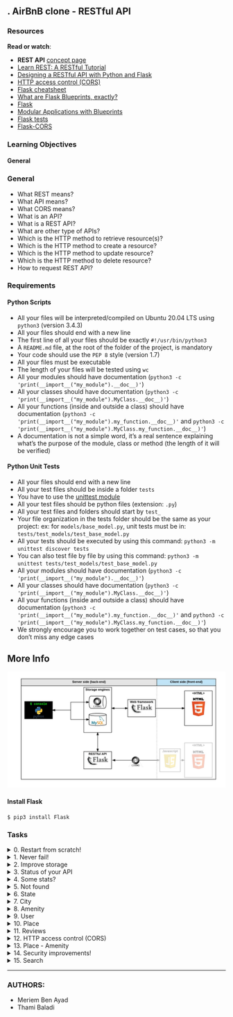 ## . AirBnB clone - RESTful API
### Resources

**Read or watch**:

- **REST API** [concept page](concept_restapi.md.md)
- [Learn REST: A RESTful Tutorial](https://www.restapitutorial.com/)
- [Designing a RESTful API with Python and Flask](https://blog.miguelgrinberg.com/post/designing-a-restful-api-with-python-and-flask)
- [HTTP access control (CORS)](https://developer.mozilla.org/en-US/docs/Web/HTTP/CORS)
- [Flask cheatsheet](https://drive.google.com/file/d/1ELsns6ECZzy8MkTnzTf2RlXhFtCUfVCp/view?usp=drive_link)
- [What are Flask Blueprints, exactly?](https://stackoverflow.com/questions/24420857/what-are-flask-blueprints-exactly)
- [Flask](https://palletsprojects.com/p/flask/)
- [Modular Applications with Blueprints](https://flask.palletsprojects.com/en/1.1.x/blueprints/)
- [Flask tests](https://flask.palletsprojects.com/en/1.1.x/testing/)
- [Flask-CORS](https://flask-cors.readthedocs.io/en/latest/)

### Learning Objectives

#### General

### General

- What REST means?
- What API means?
- What CORS means?
- What is an API?
- What is a REST API?
- What are other type of APIs?
- Which is the HTTP method to retrieve resource(s)?
- Which is the HTTP method to create a resource?
- Which is the HTTP method to update resource?
- Which is the HTTP method to delete resource?
- How to request REST API?

### Requirements

#### Python Scripts

- All your files will be interpreted/compiled on Ubuntu 20.04 LTS using `python3` (version 3.4.3)
- All your files should end with a new line
- The first line of all your files should be exactly `#!/usr/bin/python3`
- A `README.md` file, at the root of the folder of the project, is mandatory
- Your code should use the `PEP 8` style (version 1.7)
- All your files must be executable
- The length of your files will be tested using `wc`
- All your modules should have documentation (`python3 -c 'print(__import__("my_module").__doc__)'`)
- All your classes should have documentation (`python3 -c 'print(__import__("my_module").MyClass.__doc__)'`)
- All your functions (inside and outside a class) should have documentation (`python3 -c 'print(__import__("my_module").my_function.__doc__)'` and `python3 -c 'print(__import__("my_module").MyClass.my_function.__doc__)'`)
- A documentation is not a simple word, it’s a real sentence explaining what’s the purpose of the module, class or method (the length of it will be verified)

#### Python Unit Tests

- All your files should end with a new line
- All your test files should be inside a folder `tests`
- You have to use the [unittest module](https://docs.python.org/3/library/unittest.html#module-unittest)
- All your test files should be python files (extension: `.py`)
- All your test files and folders should start by `test_`
- Your file organization in the tests folder should be the same as your project: ex: for `models/base_model.py`, unit tests must be in: `tests/test_models/test_base_model.py`
- All your tests should be executed by using this command: `python3 -m unittest discover tests`
- You can also test file by file by using this command: `python3 -m unittest tests/test_models/test_base_model.py`
- All your modules should have documentation (`python3 -c 'print(__import__("my_module").__doc__)'`)
- All your classes should have documentation (`python3 -c 'print(__import__("my_module").MyClass.__doc__)'`)
- All your functions (inside and outside a class) should have documentation (`python3 -c 'print(__import__("my_module").my_function.__doc__)'` and `python3 -c 'print(__import__("my_module").MyClass.my_function.__doc__)'`)
- We strongly encourage you to work together on test cases, so that you don’t miss any edge cases

## More Info

![Flask](flask.jpeg)

#### Install Flask

```shell
$ pip3 install Flask
```

### Tasks

<details>
<summary>0. Restart from scratch!</summary>

Absolutely not! We've progressed too much in the project to consider starting over.

However, let's once again embark on creating a new codebase.

For this endeavor, you'll need to fork this [codebase](https://github.com/alexaorrico/AirBnB_clone_v2.git "codebase"):

- Change the repository name to `AirBnB_clone_v3`
- Modify the `README.md`:
    - Include your name as a project contributor
    - Incorporate details about your fresh contributions
    - Enhance it further!
- If you hold ownership of this codebase, initiate a new repository named `AirBnB_clone_v3` and transfer all files from `AirBnB_clone_v2`

***
**Repo:**
- GitHub repository: `AirBnB_clone_v3`
</details>

<details>
<summary>1. Never fail!</summary>

From the outset, we've been utilizing the `unittest` module. But are you aware of the significance of `unittests`? They're crucial because whenever you introduce a new feature or refactor a piece of code, you want to ensure nothing else is disrupted.

At Holberton, we have an extensive suite of tests, all of which pass! Specifically for the Intranet, we have:

- `5,213` assertions _(as of 08/20/2018)_
- `13,061` assertions _(as of 01/25/2021)_

Your project **must** adhere to the following requirements:

- All existing tests must pass (don't remove them…)
- Add as many new tests as possible (tests are compulsory for some tasks)

```shell
guillaume@ubuntu:~/AirBnB_v3$ python3 -m unittest discover tests 2>&1 | tail -1
OK
guillaume@ubuntu:~/AirBnB_v3$ HBNB_ENV=test HBNB_MYSQL_USER=hbnb_test HBNB_MYSQL_PWD=hbnb_test_pwd HBNB_MYSQL_HOST=localhost HBNB_MYSQL_DB=hbnb_test_db HBNB_TYPE_STORAGE=db python3 -m unittest discover tests 2>&1 /dev/null | tail -n 1
OK
guillaume@ubuntu:~/AirBnB_v3$ 
```

***
**Repo:**
- GitHub repository: `AirBnB_clone_v3`
</details>

<details>
<summary>2. Improve storage</summary>

Revise `DBStorage` and `FileStorage` by incorporating two new methods. **Ensure all modifications are made in the `storage_get_count` branch**:

A method to fetch a single object:

- Prototype: `def get(self, cls, id):`
    - `cls`: class
    - `id`: string that represents the object ID
- This returns the object corresponding to the class and its ID, or `None` if it doesn't exist.

A method to tally the quantity of objects in storage:

- Prototype: `def count(self, cls=None):`
    - `cls`: class (optional)
- This returns the count of objects in storage that match the given class. If no class is provided, it returns the count of all objects in storage.

Remember to add new tests for these two methods on each storage engine.

```shell
guillaume@ubuntu:~/AirBnB_v3$ cat test_get_count.py
#!/usr/bin/python3
""" Test .get() and .count() methods
"""
from models import storage
from models.state import State

print("All objects: {}".format(storage.count()))
print("State objects: {}".format(storage.count(State)))

first_state_id = list(storage.all(State).values())[0].id
print("First state: {}".format(storage.get(State, first_state_id)))

guillaume@ubuntu:~/AirBnB_v3$
guillaume@ubuntu:~/AirBnB_v3$ HBNB_MYSQL_USER=hbnb_dev HBNB_MYSQL_PWD=hbnb_dev_pwd HBNB_MYSQL_HOST=localhost HBNB_MYSQL_DB=hbnb_dev_db HBNB_TYPE_STORAGE=db ./test_get_count.py 
All objects: 1013
State objects: 27
First state: [State] (f8d21261-3e79-4f5c-829a-99d7452cd73c) {'name': 'Colorado', 'updated_at': datetime.datetime(2017, 3, 25, 2, 17, 6), 'created_at': datetime.datetime(2017, 3, 25, 2, 17, 6), '_sa_instance_state': <sqlalchemy.orm.state.InstanceState object at 0x7fc0103a8e80>, 'id': 'f8d21261-3e79-4f5c-829a-99d7452cd73c'}
guillaume@ubuntu:~/AirBnB_v3$
guillaume@ubuntu:~/AirBnB_v3$ ./test_get_count.py 
All objects: 19
State objects: 5
First state: [State] (af14c85b-172f-4474-8a30-d4ec21f9795e) {'updated_at': datetime.datetime(2017, 4, 13, 17, 10, 22, 378824), 'name': 'Arizona', 'id': 'af14c85b-172f-4474-8a30-d4ec21f9795e', 'created_at': datetime.datetime(2017, 4, 13, 17, 10, 22, 378763)}
guillaume@ubuntu:~/AirBnB_v3$ 
```
For this task, you **must** make a pull request on GitHub.com, and ask at least one of your peer to review and merge it.

***
**Repo:**
- GitHub repository: `AirBnB_clone_v3`
- File: `models/engine/db_storage.py, models/engine/file_storage.py, tests/test_models/test_engine/test_db_storage.py, tests/test_models/test_engine/test_file_storage.py`
</details>

<details>
<summary>3. Status of your API</summary>

It’s the moment to initiate your API!

The initial endpoint (route) should be designed to report the status of your API. This is a common practice in API development to ensure that the API is functioning correctly. Good luck with your API development! 

```shell
guillaume@ubuntu:~/AirBnB_v3$ HBNB_MYSQL_USER=hbnb_dev HBNB_MYSQL_PWD=hbnb_dev_pwd HBNB_MYSQL_HOST=localhost HBNB_MYSQL_DB=hbnb_dev_db HBNB_TYPE_STORAGE=db HBNB_API_HOST=0.0.0.0 HBNB_API_PORT=5000 python3 -m api.v1.app
 * Running on http://0.0.0.0:5000/ (Press CTRL+C to quit)
...
```
_In another terminal:_
```shell
guillaume@ubuntu:~/AirBnB_v3$ curl -X GET http://0.0.0.0:5000/api/v1/status
{
  "status": "OK"
}
guillaume@ubuntu:~/AirBnB_v3$ 
guillaume@ubuntu:~/AirBnB_v3$ curl -X GET -s http://0.0.0.0:5000/api/v1/status -vvv 2>&1 | grep Content-Type
< Content-Type: application/json
guillaume@ubuntu:~/AirBnB_v3$ 
```
Isn't it magical? (Remember, it's a JSON, so the structure is what matters, not the aesthetics)

Let's get started:

- At the project's root, create a folder named `api` and include an empty file named `__init__.py`.
- Inside `api`, create another folder named `v1`:
    - Add an empty file named `__init__.py`.
    - Create a file named `app.py`:
        - Define a variable `app` as an instance of `Flask`.
        - Import `storage` from `models`.
        - Import `app_views` from `api.v1.views`.
        - Register the blueprint `app_views` with your Flask instance `app`.
        - Declare a method to handle `@app.teardown_appcontext` that calls `storage.close()`.
        - Within `if __name__ == "__main__":`, run your Flask server (variable `app`) with:
            - host = environment variable `HBNB_API_HOST` or `0.0.0.0` if not defined.
            - port = environment variable `HBNB_API_PORT` or `5000` if not defined.
            - `threaded=True`.
- Inside `v1`, create a folder named `views`:
    - Add a file named `__init__.py`:
        - Import `Blueprint` from `flask` [doc](https://flask.palletsprojects.com/en/1.1.x/blueprints/).
        - Define a variable `app_views` as an instance of `Blueprint` (url prefix must be `/api/v1`).
        - Perform a wildcard import of everything in the package `api.v1.views.index` => PEP8 will complain about it, but don't worry, it's normal and this file (`v1/views/__init__.py`) won't be checked.
    - Create a file named `index.py`.
        - Import `app_views` from `api.v1.views`.
        - On the object `app_views`, create a route `/status` that returns a JSON: `"status": "OK"` (see example).

***
**Repo:**
- GitHub repository: `AirBnB_clone_v3`
- File: `api/__init__.py, api/v1/__init__.py, api/v1/views/__init__.py, api/v1/views/index.py, api/v1/app.py`
</details>

<details>
<summary>4. Some stats?</summary>

Set up an endpoint that fetches the count of objects for each type:

- The file to modify is `api/v1/views/index.py`.
- The route to use is `/api/v1/stats`.
- You are required to utilize the recently incorporated `count()` function from `storage`.

```shell
guillaume@ubuntu:~/AirBnB_v3$ curl -X GET http://0.0.0.0:5000/api/v1/stats
{
  "amenities": 47, 
  "cities": 36, 
  "places": 154, 
  "reviews": 718, 
  "states": 27, 
  "users": 31
}
guillaume@ubuntu:~/AirBnB_v3$ 
```
_(No need to have a pretty rendered output, it’s a JSON, only the structure is important)_
***
**Repo:**
- GitHub repository: `AirBnB_clone_v3`
- File: `api/v1/views/index.py`
</details>

<details>
<summary>5. Not found</summary>

Designers exhibit immense creativity when tasked with designing a "404 page" or a "Not found" page. [Here are 34 examples of brilliantly designed 404 error pages](https://www.creativebloq.com/web-design/best-404-pages-812505).

However, today's task is unique because you'll be using JSON instead of HTML and CSS!

In the `api/v1/app.py` file, you need to establish a handler for `404` errors that delivers a response with a `404` status code in JSON format. The content should be: `"error": "Not found"`.

```shell
guillaume@ubuntu:~/AirBnB_v3$ curl -X GET http://0.0.0.0:5000/api/v1/nop
{
  "error": "Not found"
}
guillaume@ubuntu:~/AirBnB_v3$ curl -X GET http://0.0.0.0:5000/api/v1/nop -vvv
*   Trying 0.0.0.0...
* TCP_NODELAY set
* Connected to 0.0.0.0 (127.0.0.1) port 5000 (#0)
> GET /api/v1/nop HTTP/1.1
> Host: 0.0.0.0:5000
> User-Agent: curl/7.51.0
> Accept: */*
> 
* HTTP 1.0, assume close after body
< HTTP/1.0 404 NOT FOUND
< Content-Type: application/json
< Content-Length: 27
< Server: Werkzeug/0.12.1 Python/3.4.3
< Date: Fri, 14 Apr 2017 23:43:24 GMT
< 
{
  "error": "Not found"
}
guillaume@ubuntu:~/AirBnB_v3$
```

***
**Repo:**
- GitHub repository: `AirBnB_clone_v3`
- File: `api/v1/app.py`
</details>

<details>
<summary>6. State</summary>

Set up a new view for `State` objects that manages all standard RESTFul API operations:

- In the `api/v1/views/states.py` file.
- You should use `to_dict()` to convert an object into a valid JSON.
- Update `api/v1/views/__init__.py` to import this new file.

Fetch the list of all `State` objects: `GET /api/v1/states`.

Fetch a `State` object: `GET /api/v1/states/<state_id>`.

- If the `state_id` is not associated with any `State` object, trigger a `404` error.

Remove a `State` object: `DELETE /api/v1/states/<state_id>`.

- If the `state_id` is not associated with any `State` object, trigger a `404` error.
- Return an empty dictionary with the status code `200`.

Create a `State`: `POST /api/v1/states`.

- You should use `request.get_json` from Flask to convert the HTTP body request into a dictionary.
- If the HTTP body request is not a valid JSON, trigger a `400` error with the message `Not a JSON`.
- If the dictionary doesn’t contain the `name` key, trigger a `400` error with the message `Missing name`.
- Return the new `State` with the status code `201`.

Update a `State` object: `PUT /api/v1/states/<state_id>`.

- If the `state_id` is not associated with any `State` object, trigger a `404` error.
- You should use `request.get_json` from Flask to convert the HTTP body request into a dictionary.
- If the HTTP body request is not a valid JSON, trigger a `400` error with the message `Not a JSON`.
- Update the `State` object with all key-value pairs of the dictionary.
- Ignore keys: `id`, `created_at` and `updated_at`.
- Return the `State` object with the status code `200`.

```shell
guillaume@ubuntu:~/AirBnB_v3$ curl -X GET http://0.0.0.0:5000/api/v1/states/
[
  {
    "__class__": "State", 
    "created_at": "2017-04-14T00:00:02", 
    "id": "8f165686-c98d-46d9-87d9-d6059ade2d99", 
    "name": "Louisiana", 
    "updated_at": "2017-04-14T00:00:02"
  }, 
  {
    "__class__": "State", 
    "created_at": "2017-04-14T16:21:42", 
    "id": "1a9c29c7-e39c-4840-b5f9-74310b34f269", 
    "name": "Arizona", 
    "updated_at": "2017-04-14T16:21:42"
  }, 
...
guillaume@ubuntu:~/AirBnB_v3$ 
guillaume@ubuntu:~/AirBnB_v3$ curl -X GET http://0.0.0.0:5000/api/v1/states/8f165686-c98d-46d9-87d9-d6059ade2d99
 {
  "__class__": "State", 
  "created_at": "2017-04-14T00:00:02", 
  "id": "8f165686-c98d-46d9-87d9-d6059ade2d99", 
  "name": "Louisiana", 
  "updated_at": "2017-04-14T00:00:02"
}
guillaume@ubuntu:~/AirBnB_v3$ 
guillaume@ubuntu:~/AirBnB_v3$ curl -X POST http://0.0.0.0:5000/api/v1/states/ -H "Content-Type: application/json" -d '{"name": "California"}' -vvv
*   Trying 0.0.0.0...
* TCP_NODELAY set
* Connected to 0.0.0.0 (127.0.0.1) port 5000 (#0)
> POST /api/v1/states/ HTTP/1.1
> Host: 0.0.0.0:5000
> User-Agent: curl/7.51.0
> Accept: */*
> Content-Type: application/json
> Content-Length: 22
> 
* upload completely sent off: 22 out of 22 bytes
* HTTP 1.0, assume close after body
< HTTP/1.0 201 CREATED
< Content-Type: application/json
< Content-Length: 195
< Server: Werkzeug/0.12.1 Python/3.4.3
< Date: Sat, 15 Apr 2017 01:30:27 GMT
< 
{
  "__class__": "State", 
  "created_at": "2017-04-15T01:30:27.557877", 
  "id": "feadaa73-9e4b-4514-905b-8253f36b46f6", 
  "name": "California", 
  "updated_at": "2017-04-15T01:30:27.558081"
}
* Curl_http_done: called premature == 0
* Closing connection 0
guillaume@ubuntu:~/AirBnB_v3$ 
guillaume@ubuntu:~/AirBnB_v3$ curl -X PUT http://0.0.0.0:5000/api/v1/states/feadaa73-9e4b-4514-905b-8253f36b46f6 -H "Content-Type: application/json" -d '{"name": "California is so cool"}'
{
  "__class__": "State", 
  "created_at": "2017-04-15T01:30:28", 
  "id": "feadaa73-9e4b-4514-905b-8253f36b46f6", 
  "name": "California is so cool", 
  "updated_at": "2017-04-15T01:51:08.044996"
}
guillaume@ubuntu:~/AirBnB_v3$ 
guillaume@ubuntu:~/AirBnB_v3$ curl -X GET http://0.0.0.0:5000/api/v1/states/feadaa73-9e4b-4514-905b-8253f36b46f6
{
  "__class__": "State", 
  "created_at": "2017-04-15T01:30:28", 
  "id": "feadaa73-9e4b-4514-905b-8253f36b46f6", 
  "name": "California is so cool", 
  "updated_at": "2017-04-15T01:51:08"
}
guillaume@ubuntu:~/AirBnB_v3$ 
guillaume@ubuntu:~/AirBnB_v3$ curl -X DELETE http://0.0.0.0:5000/api/v1/states/feadaa73-9e4b-4514-905b-8253f36b46f6
{}
guillaume@ubuntu:~/AirBnB_v3$ 
guillaume@ubuntu:~/AirBnB_v3$ curl -X GET http://0.0.0.0:5000/api/v1/states/feadaa73-9e4b-4514-905b-8253f36b46f6
{
  "error": "Not found"
}
guillaume@ubuntu:~/AirBnB_v3$
```

***
**Repo:**
- GitHub repository: `AirBnB_clone_v3`
- File: `api/v1/views/states.py, api/v1/views/__init__.py`
</details>

<details>
<summary>7. City</summary>

Just like `State`, set up a new view for `City` objects that manages all standard RESTFul API operations:

- In the `api/v1/views/cities.py` file.
- You should use `to_dict()` to convert an object into a valid JSON.
- Update `api/v1/views/__init__.py` to import this new file.

Fetch the list of all `City` objects of a `State`: `GET /api/v1/states/<state_id>/cities`.

- If the `state_id` is not associated with any `State` object, trigger a `404` error.

Fetch a `City` object: `GET /api/v1/cities/<city_id>`.

- If the `city_id` is not associated with any `City` object, trigger a `404` error.

Remove a `City` object: `DELETE /api/v1/cities/<city_id>`.

- If the `city_id` is not associated with any `City` object, trigger a `404` error.
- Return an empty dictionary with the status code `200`.

Create a `City`: `POST /api/v1/states/<state_id>/cities`.

- You should use `request.get_json` from Flask to convert the HTTP body request into a dictionary.
- If the `state_id` is not associated with any `State` object, trigger a `404` error.
- If the HTTP body request is not a valid JSON, trigger a `400` error with the message `Not a JSON`.
- If the dictionary doesn’t contain the `name` key, trigger a `400` error with the message `Missing name`.
- Return the new `City` with the status code `201`.

Update a `City` object: `PUT /api/v1/cities/<city_id>`.

- If the `city_id` is not associated with any `City` object, trigger a `404` error.
- You should use `request.get_json` from Flask to convert the HTTP body request into a dictionary.
- If the HTTP body request is not a valid JSON, trigger a `400` error with the message `Not a JSON`.
- Update the `City` object with all key-value pairs of the dictionary.
- Ignore keys: `id`, `state_id`, `created_at` and `updated_at`.
- Return the `City` object with the status code `200`.

```shell
guillaume@ubuntu:~/AirBnB_v3$ curl -X GET http://0.0.0.0:5000/api/v1/states/not_an_id/cities/
{
  "error": "Not found"
}
guillaume@ubuntu:~/AirBnB_v3$ 
guillaume@ubuntu:~/AirBnB_v3$ curl -X GET http://0.0.0.0:5000/api/v1/states/2b9a4627-8a9e-4f32-a752-9a84fa7f4efd/cities
[
  {
    "__class__": "City", 
    "created_at": "2017-03-25T02:17:06", 
    "id": "1da255c0-f023-4779-8134-2b1b40f87683", 
    "name": "New Orleans", 
    "state_id": "2b9a4627-8a9e-4f32-a752-9a84fa7f4efd", 
    "updated_at": "2017-03-25T02:17:06"
  }, 
  {
    "__class__": "City", 
    "created_at": "2017-03-25T02:17:06", 
    "id": "45903748-fa39-4cd0-8a0b-c62bfe471702", 
    "name": "Lafayette", 
    "state_id": "2b9a4627-8a9e-4f32-a752-9a84fa7f4efd", 
    "updated_at": "2017-03-25T02:17:06"
  }, 
  {
    "__class__": "City", 
    "created_at": "2017-03-25T02:17:06", 
    "id": "e4e40a6e-59ff-4b4f-ab72-d6d100201588", 
    "name": "Baton rouge", 
    "state_id": "2b9a4627-8a9e-4f32-a752-9a84fa7f4efd", 
    "updated_at": "2017-03-25T02:17:06"
  }
]
guillaume@ubuntu:~/AirBnB_v3$ 
guillaume@ubuntu:~/AirBnB_v3$ curl -X GET http://0.0.0.0:5000/api/v1/cities/1da255c0-f023-4779-8134-2b1b40f87683
{
  "__class__": "City", 
  "created_at": "2017-03-25T02:17:06", 
  "id": "1da255c0-f023-4779-8134-2b1b40f87683", 
  "name": "New Orleans", 
  "state_id": "2b9a4627-8a9e-4f32-a752-9a84fa7f4efd", 
  "updated_at": "2017-03-25T02:17:06"
}
guillaume@ubuntu:~/AirBnB_v3$ 
guillaume@ubuntu:~/AirBnB_v3$ curl -X POST http://0.0.0.0:5000/api/v1/states/2b9a4627-8a9e-4f32-a752-9a84fa7f4efd/cities -H "Content-Type: application/json" -d '{"name": "Alexandria"}' -vvv
*   Trying 0.0.0.0...
* TCP_NODELAY set
* Connected to 0.0.0.0 (127.0.0.1) port 5000 (#0)
> POST /api/v1/states/2b9a4627-8a9e-4f32-a752-9a84fa7f4efd/cities/ HTTP/1.1
> Host: 0.0.0.0:5000
> User-Agent: curl/7.51.0
> Accept: */*
> Content-Type: application/json
> Content-Length: 22
> 
* upload completely sent off: 22 out of 22 bytes
* HTTP 1.0, assume close after body
< HTTP/1.0 201 CREATED
< Content-Type: application/json
< Content-Length: 249
< Server: Werkzeug/0.12.1 Python/3.4.3
< Date: Sun, 16 Apr 2017 03:14:05 GMT
< 
{
  "__class__": "City", 
  "created_at": "2017-04-16T03:14:05.655490", 
  "id": "b75ae104-a8a3-475e-bf74-ab0a066ca2af", 
  "name": "Alexandria", 
  "state_id": "2b9a4627-8a9e-4f32-a752-9a84fa7f4efd", 
  "updated_at": "2017-04-16T03:14:05.655748"
}
* Curl_http_done: called premature == 0
* Closing connection 0
guillaume@ubuntu:~/AirBnB_v3$ 
guillaume@ubuntu:~/AirBnB_v3$ curl -X PUT http://0.0.0.0:5000/api/v1/cities/b75ae104-a8a3-475e-bf74-ab0a066ca2af -H "Content-Type: application/json" -d '{"name": "Bossier City"}'
{
  "__class__": "City", 
  "created_at": "2017-04-16T03:14:06", 
  "id": "b75ae104-a8a3-475e-bf74-ab0a066ca2af", 
  "name": "Bossier City", 
  "state_id": "2b9a4627-8a9e-4f32-a752-9a84fa7f4efd", 
  "updated_at": "2017-04-16T03:15:12.895894"
}
guillaume@ubuntu:~/AirBnB_v3$ 
guillaume@ubuntu:~/AirBnB_v3$ curl -X GET http://0.0.0.0:5000/api/v1/cities/b75ae104-a8a3-475e-bf74-ab0a066ca2af
{
  "__class__": "City", 
  "created_at": "2017-04-16T03:14:06", 
  "id": "b75ae104-a8a3-475e-bf74-ab0a066ca2af", 
  "name": "Bossier City", 
  "state_id": "2b9a4627-8a9e-4f32-a752-9a84fa7f4efd", 
  "updated_at": "2017-04-16T03:15:13"
}
guillaume@ubuntu:~/AirBnB_v3$ 
guillaume@ubuntu:~/AirBnB_v3$ curl -X DELETE http://0.0.0.0:5000/api/v1/cities/b75ae104-a8a3-475e-bf74-ab0a066ca2af
{}
guillaume@ubuntu:~/AirBnB_v3$ 
guillaume@ubuntu:~/AirBnB_v3$ curl -X GET http://0.0.0.0:5000/api/v1/cities/b75ae104-a8a3-475e-bf74-ab0a066ca2af
{
  "error": "Not found"
}
guillaume@ubuntu:~/AirBnB_v3$
```

***
**Repo:**
- GitHub repository: `AirBnB_clone_v3`
- File: `api/v1/views/cities.py, api/v1/views/__init__.py`
</details>

<details>
<summary>8. Amenity</summary>

Just like `State`, set up a new view for `Amenity` objects that manages all standard RESTFul API operations:

- In the `api/v1/views/amenities.py` file.
- You should use `to_dict()` to convert an object into a valid JSON.
- Update `api/v1/views/__init__.py` to import this new file.

Fetch the list of all `Amenity` objects: `GET /api/v1/amenities`.

Fetch an `Amenity` object: `GET /api/v1/amenities/<amenity_id>`.

- If the `amenity_id` is not associated with any `Amenity` object, trigger a `404` error.

Remove an `Amenity` object: `DELETE /api/v1/amenities/<amenity_id>`.

- If the `amenity_id` is not associated with any `Amenity` object, trigger a `404` error.
- Return an empty dictionary with the status code `200`.

Create an `Amenity`: `POST /api/v1/amenities`.

- You should use `request.get_json` from Flask to convert the HTTP body request into a dictionary.
- If the HTTP body request is not a valid JSON, trigger a `400` error with the message `Not a JSON`.
- If the dictionary doesn’t contain the `name` key, trigger a `400` error with the message `Missing name`.
- Return the new `Amenity` with the status code `201`.

Update an `Amenity` object: `PUT /api/v1/amenities/<amenity_id>`.

- If the `amenity_id` is not associated with any `Amenity` object, trigger a `404` error.
- You should use `request.get_json` from Flask to convert the HTTP body request into a dictionary.
- If the HTTP body request is not a valid JSON, trigger a `400` error with the message `Not a JSON`.
- Update the `Amenity` object with all key-value pairs of the dictionary.
- Ignore keys: `id`, `created_at` and `updated_at`.
- Return the `Amenity` object with the status code `200`.

***
**Repo:**
- GitHub repository: `AirBnB_clone_v3`
- File: `api/v1/views/amenities.py, api/v1/views/__init__.py`
</details>

<details>
<summary>9. User</summary>

Set up a new view for `User` objects that manages all standard RESTFul API operations:

- In the `api/v1/views/users.py` file.
- You should use `to_dict()` to convert an object into a valid JSON.
- Update `api/v1/views/__init__.py` to import this new file.

Fetch the list of all `User` objects: `GET /api/v1/users`.

Fetch a `User` object: `GET /api/v1/users/<user_id>`.

- If the `user_id` is not associated with any `User` object, trigger a `404` error.

Remove a `User` object: `DELETE /api/v1/users/<user_id>`.

- If the `user_id` is not associated with any `User` object, trigger a `404` error.
- Return an empty dictionary with the status code `200`.

***
**Repo:**
- GitHub repository: `AirBnB_clone_v3`
- File: `api/v1/views/users.py, api/v1/views/__init__.py`
</details>

<details>
<summary>10. Place</summary>

Construct a new view for `Place` objects that accommodates all standard RESTFul API operations:

- This should be done in the `api/v1/views/places.py` file.
- Utilize `to_dict()` to convert an object into valid JSON.
- Update `api/v1/views/__init__.py` to incorporate this new file.

To fetch the list of all `Place` objects of a `City`, use: `GET /api/v1/cities/<city_id>/places`
- If the `city_id` doesn't correspond to any `City` object, return a `404` error.

To fetch a `Place` object, use: `GET /api/v1/places/<place_id>`
- If the `place_id` doesn't correspond to any `Place` object, return a `404` error.

To delete a `Place` object, use: `DELETE /api/v1/places/<place_id>`
- If the `place_id` doesn't correspond to any `Place` object, return a `404` error.
- The response should be an empty dictionary with the status code `200`.

To create a `Place`, use: `POST /api/v1/cities/<city_id>/places`
- Use `request.get_json` from Flask to convert the HTTP request into a dictionary.
- If the `city_id` doesn't correspond to any `City` object, return a `404` error.
- If the HTTP request body isn't valid JSON, return a `400` error with the message `Not a JSON`.
- If the dictionary doesn't contain the key `user_id`, return a `400` error with the message `Missing user_id`.
- If the `user_id` doesn't correspond to any `User` object, return a `404` error.
- If the dictionary doesn't contain the key `name`, return a `400` error with the message `Missing name`.
- The response should be the new `Place` with the status code `201`.

To update a `Place` object, use: `PUT /api/v1/places/<place_id>`
- If the `place_id` doesn't correspond to any `Place` object, return a `404` error.
- Use `request.get_json` from Flask to convert the HTTP request into a dictionary.
- If the HTTP request body isn't valid JSON, return a `400` error with the message `Not a JSON`.
- Update the `Place` object with all key-value pairs of the dictionary.
- Ignore the keys: `id`, `user_id`, `city_id`, `created_at`, and `updated_at`.
- The response should be the `Place` object with the status code `200`.

***
**Repo:**
- GitHub repository: `AirBnB_clone_v3`
- File: `api/v1/views/places.py, api/v1/views/__init__.py`
</details>

<details>
<summary>11. Reviews</summary>

Develop a new view for the `Review` object that manages all standard RESTFul API operations:

- This should be done in the `api/v1/views/places_reviews.py` file.
- Use `to_dict()` to convert an object into valid JSON.
- Update `api/v1/views/__init__.py` to include this new file.

To fetch the list of all `Review` objects of a `Place`, use: `GET /api/v1/places/<place_id>/reviews`
- If the `place_id` doesn't correspond to any `Place` object, return a `404` error.

To fetch a `Review` object, use: `GET /api/v1/reviews/<review_id>`
- If the `review_id` doesn't correspond to any `Review` object, return a `404` error.

To delete a `Review` object, use: `DELETE /api/v1/reviews/<review_id>`
- If the `review_id` doesn't correspond to any `Review` object, return a `404` error.
- The response should be an empty dictionary with the status code `200`.

To create a `Review`, use: `POST /api/v1/places/<place_id>/reviews`
- Use `request.get_json` from Flask to convert the HTTP request into a dictionary.
- If the `place_id` doesn't correspond to any `Place` object, return a `404` error.
- If the HTTP request body isn't valid JSON, return a `400` error with the message `Not a JSON`.
- If the dictionary doesn't contain the key `user_id`, return a `400` error with the message `Missing user_id`.
- If the `user_id` doesn't correspond to any `User` object, return a `404` error.
- If the dictionary doesn't contain the key `text`, return a `400` error with the message `Missing text`.
- The response should be the new `Review` with the status code `201`.

To update a `Review` object, use: `PUT /api/v1/reviews/<review_id>`
- If the `review_id` doesn't correspond to any `Review` object, return a `404` error.
- Use `request.get_json` from Flask to convert the HTTP request into a dictionary.
- If the HTTP request body isn't valid JSON, return a `400` error with the message `Not a JSON`.
- Update the `Review` object with all key-value pairs of the dictionary.
- Ignore the keys: `id`, `user_id`, `place_id`, `created_at`, and `updated_at`.
- The response should be the `Review` object with the status code `200`.

***
**Repo:**
- GitHub repository: `AirBnB_clone_v3`
- File: `api/v1/views/places_reviews.py, api/v1/views/__init__.py`
</details>

<details>
<summary>12. HTTP access control (CORS)</summary>

A cross-origin HTTP request occurs when a resource requests another resource from a different domain or port than its own.

You can read the complete definition [here](https://intranet.alxswe.com/rltoken/D55IFF8lgZDLPyIX6b6C5A "here").

Why is this important?

This is crucial because you will soon enable a web client to make requests to your API. If your API doesn't have the correct CORS setup, your web client will be unable to access your data.

Setting up CORS with Flask is straightforward, you will use the `CORS` class from the `flask_cors` module.

To install it, use the following command: `$ pip3 install flask_cors`

You need to update `api/v1/app.py` to create a `CORS` instance that allows: `/*` for `0.0.0.0`

You will make further updates when you deploy your API to production.

After these changes, you should be able to see this HTTP Response Header: `< Access-Control-Allow-Origin: 0.0.0.0`

```shell
guillaume@ubuntu:~/AirBnB_v3$ curl -X GET http://0.0.0.0:5000/api/v1/cities/1da255c0-f023-4779-8134-2b1b40f87683 -vvv
*   Trying 0.0.0.0...
* TCP_NODELAY set
* Connected to 0.0.0.0 (127.0.0.1) port 5000 (#0)
> GET /api/v1/states/2b9a4627-8a9e-4f32-a752-9a84fa7f4efd/cities/1da255c0-f023-4779-8134-2b1b40f87683 HTTP/1.1
> Host: 0.0.0.0:5000
> User-Agent: curl/7.51.0
> Accept: */*
> 
* HTTP 1.0, assume close after body
< HTTP/1.0 200 OK
< Content-Type: application/json
< Access-Control-Allow-Origin: 0.0.0.0
< Content-Length: 236
< Server: Werkzeug/0.12.1 Python/3.4.3
< Date: Sun, 16 Apr 2017 04:20:13 GMT
< 
{
  "__class__": "City", 
  "created_at": "2017-03-25T02:17:06", 
  "id": "1da255c0-f023-4779-8134-2b1b40f87683", 
  "name": "New Orleans", 
  "state_id": "2b9a4627-8a9e-4f32-a752-9a84fa7f4efd", 
  "updated_at": "2017-03-25T02:17:06"
}
* Curl_http_done: called premature == 0
* Closing connection 0
guillaume@ubuntu:~/AirBnB_v3$ 
```

***
**Repo:**
- GitHub repository: `AirBnB_clone_v3`
- File: `api/v1/app.py`
</details>

<details>
<summary>13. Place - Amenity</summary>

Develop a new view for the association between `Place` objects and `Amenity` objects that manages all standard RESTFul API operations:

- This should be done in the `api/v1/views/places_amenities.py` file.
- Use `to_dict()` to convert an object into valid JSON.
- Update `api/v1/views/__init__.py` to include this new file.
- Depending on the storage:
    - `DBStorage`: list, create, and delete `Amenity` objects from the `amenities` relationship.
    - `FileStorage`: list, add, and remove `Amenity` ID in the `amenity_ids` list of a `Place` object.

To fetch the list of all `Amenity` objects of a `Place`, use: `GET /api/v1/places/<place_id>/amenities`
- If the `place_id` doesn't correspond to any `Place` object, return a `404` error.

To delete an `Amenity` object from a `Place`, use: `DELETE /api/v1/places/<place_id>/amenities/<amenity_id>`
- If the `place_id` doesn't correspond to any `Place` object, return a `404` error.
- If the `amenity_id` doesn't correspond to any `Amenity` object, return a `404` error.
- If the `Amenity` isn't linked to the `Place` before the request, return a `404` error.
- The response should be an empty dictionary with the status code `200`.

To link an `Amenity` object to a `Place`, use: `POST /api/v1/places/<place_id>/amenities/<amenity_id>`
- No HTTP body is needed.
- If the `place_id` doesn't correspond to any `Place` object, return a `404` error.
- If the `amenity_id` doesn't correspond to any `Amenity` object, return a `404` error.
- If the `Amenity` is already linked to the `Place`, return the `Amenity` with the status code `200`.
- The response should be the `Amenity` with the status code `201`.

***
**Repo:**
- GitHub repository: `AirBnB_clone_v3`
- File: `api/v1/views/places_amenities.py, api/v1/views/__init__.py`
</details>

<details>
<summary>14. Security improvements!</summary>

At present, the `User` object is configured to store the user password in plaintext, which is highly insecure!

To rectify this, enhance the `User` object as follows:

- Modify the `to_dict()` method of `BaseModel` to exclude the `password` key, **unless it's being used by `FileStorage` for disk data storage**. Hint: Use default parameters.
- Whenever a new `User` object is instantiated or a password is updated, the password should be hashed to an [MD5](https://docs.python.org/3.4/library/hashlib.html) value.
- In the `DBStorage` database, the stored password should now be an MD5 hash value.
- In the `FileStorage` file, the stored password should now be an MD5 hash value.

***
**Repo:**
- GitHub repository: `AirBnB_clone_v3`
- File: `models/base_model.py, models/user.py`
</details>

<details>
<summary>15. Search</summary>

Currently, the only method to list `Place` objects is through `GET /api/v1/cities/<city_id>/places`.

While this is good, it's not sufficient…

You need to modify `api/v1/views/places.py` to include a new endpoint: `POST /api/v1/places_search`. This will fetch all `Place` objects based on the JSON content in the request body.

The JSON can optionally include three keys:

- `states`: a list of `State` IDs
- `cities`: a list of `City` IDs
- `amenities`: a list of `Amenity` IDs

The rules for the search are as follows:

- If the HTTP request body is not valid JSON, return a `400` error with the message `Not a JSON`.
- If the JSON body is empty or all key lists are empty, fetch all `Place` objects.
- If the `states` list is not empty, the results should include all `Place` objects for each listed `State` ID.
- If the `cities` list is not empty, the results should include all `Place` objects for each listed `City` ID.
- The `states` and `cities` keys are inclusive. The search results should include all `Place` objects in storage related to each `City` in every `State` listed in `states`, plus every `City` listed individually in `cities`, _unless_ that `City` was already included by `states`.
    - For example:
        - State A has 2 cities A1 and A2
        - State B has 3 cities B1, B2 and B3
        - A1 has 1 place
        - A2 has 2 places
        - B1 has 3 places
        - B2 has 4 places
        - B3 has 5 places
    - If the search is for states = State A and cities = B2, the result will include all 4 places from city B2 and the place from city A1 and the 2 places from city A2 (because they are part of State A). This totals to 7 places.
- If the `amenities` list is not empty, limit the search results to only `Place` objects having all listed `Amenity` IDs.
- The `amenities` key is exclusive, acting as a filter on the results generated by `states` and `cities`, or on all `Place` objects if `states` and `cities` are both empty or missing.
- Results will only include `Place` objects having all listed `amenities`. If a `Place` doesn’t have even one of these `amenities`, it won’t be retrieved.

```shell
guillaume@ubuntu:~/AirBnB_v3$ curl -X POST http://0.0.0.0:5000/api/v1/places_search -H "Content-Type: application/json" -d '{"states": ["2b9a4627-8a9e-4f32-a752-9a84fa7f4efd", "459e021a-e794-447d-9dd2-e03b7963f7d2"], "cities": ["5976f0e7-5c5f-4949-aae0-90d68fd239c0"]}'
[
  {
    "__class__": "Place", 
    "created_at": "2017-03-25T02:17:06", 
    "id": "dacec983-cec4-4f68-bd7f-af9068a305f5", 
    "name": "The Lynn House", 
    "city_id": "5976f0e7-5c5f-4949-aae0-90d68fd239c0", 
    "user_id": "3ea61b06-e22a-459b-bb96-d900fb8f843a", 
    "description": "Our place is 2 blocks from Vista Park (Farmer's Market), Historic Warren Ballpark, and about 2 miles from Old Bisbee where there is shopping, dining, and site seeing. We offer continental breakfast. You get the quiet life with great mountain and garden views. This is a 100+ year old cozy home which has been on both the Garden and Home tours. You have access to whole house, except for 1 restricted area (She-Shack).  Hosts are on site in a casita in the back from 8pm until 7am when we are in town.<BR /><BR />Our home has two bedrooms, one king and one queen.  There are 2 bathrooms, 1  1950's soak tub with shower and 1 with shower only.  Guests have access to the living/dining room area, and the kitchen (except for use of stove/oven).  Each morning, coffee/tea, and muffins are ready for guests.  A small frig is available in the dining room with water/juice and an area for guest items.  1 parking space is directly across the street.", 
    "number_rooms": 2,
    "number_bathrooms": 2,
    "max_guest": 4,
    "price_by_night": 82, 
    "latitude": 31.4141, 
    "longitude": -109.879, 
    "updated_at": "2017-03-25T02:17:06"
  },
    {
    "__class__": "Place", 
    "created_at": "2017-03-25T12:17:06", 
    "id": "85f979ad-a345-4190-9d1b-719bb3c642ba", 
    "name": "Little blue House in New Orleans", 
    "city_id": "1da255c0-f023-4779-8134-2b1b40f87683", 
    "user_id": "44b3ab44-4798-4a3a-9f72-ee1eeace4b33", 
    "description": "Nice place closed to Bourbon street.", 
    "number_rooms": 1,
    "number_bathrooms": 1,
    "max_guest": 3,
    "price_by_night": 42, 
    "latitude": 29.951065, 
    "longitude": -90.071533, 
    "updated_at": "2017-03-25T02:17:06"
  },
...
guillaume@ubuntu:~/AirBnB_v3$
```

***
**Repo:**
- GitHub repository: `AirBnB_clone_v3`
- File: `api/v1/views/places.py`
</details>

***
### AUTHORS:
- Meriem Ben Ayad
- Thami Baladi
